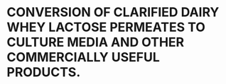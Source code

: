 # CONVERSION OF CLARIFIED DAIRY WHEY LACTOSE PERMEATES TO CULTURE MEDIA AND OTHER COMMERCIALLY USEFUL PRODUCTS.